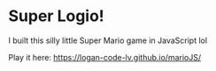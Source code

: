 # Super Logio!
I built this silly little Super Mario game in JavaScript lol

Play it here: https://logan-code-lv.github.io/marioJS/